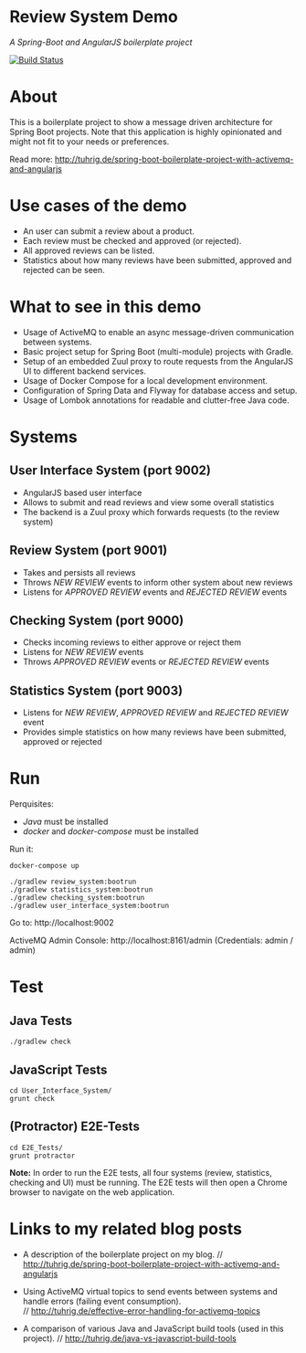 Review System Demo
==================

_A Spring-Boot and AngularJS boilerplate project_

[![Build Status](https://travis-ci.org/tuhrig/Review_System_Demo.svg?branch=master)](https://travis-ci.org/tuhrig/Review_System_Demo)

# About

This is a boilerplate project to show a message driven architecture for Spring Boot projects.
Note that this application is highly opinionated and might not fit to your needs or preferences.

Read more: http://tuhrig.de/spring-boot-boilerplate-project-with-activemq-and-angularjs
 
# Use cases of the demo

- An user can submit a review about a product.
- Each review must be checked and approved (or rejected).
- All approved reviews can be listed.
- Statistics about how many reviews have been submitted, approved and rejected can be seen.

# What to see in this demo

- Usage of ActiveMQ to enable an async message-driven communication between systems.
- Basic project setup for Spring Boot (multi-module) projects with Gradle.
- Setup of an embedded Zuul proxy to route requests from the AngularJS UI to different backend services.
- Usage of Docker Compose for a local development environment.
- Configuration of Spring Data and Flyway for database access and setup.
- Usage of Lombok annotations for readable and clutter-free Java code.

# Systems

## User Interface System (port 9002)

- AngularJS based user interface
- Allows to submit and read reviews and view some overall statistics
- The backend is a Zuul proxy which forwards requests (to the review system)

## Review System (port 9001)

- Takes and persists all reviews
- Throws _NEW REVIEW_ events to inform other system about new reviews
- Listens for _APPROVED REVIEW_ events and _REJECTED REVIEW_ events

## Checking System (port 9000)

- Checks incoming reviews to either approve or reject them
- Listens for _NEW REVIEW_ events
- Throws _APPROVED REVIEW_ events or _REJECTED REVIEW_ events

## Statistics System (port 9003)

- Listens for _NEW REVIEW_, _APPROVED REVIEW_ and _REJECTED REVIEW_ event
- Provides simple statistics on how many reviews have been submitted, approved or rejected 

# Run

Perquisites:

- _Java_ must be installed
- _docker_ and _docker-compose_ must be installed

Run it:

    docker-compose up
    
    ./gradlew review_system:bootrun
    ./gradlew statistics_system:bootrun
    ./gradlew checking_system:bootrun
    ./gradlew user_interface_system:bootrun
    
Go to: http://localhost:9002

ActiveMQ Admin Console: http://localhost:8161/admin (Credentials: admin / admin)

# Test

## Java Tests

    ./gradlew check
    
## JavaScript Tests
    
    cd User_Interface_System/
    grunt check
    
## (Protractor) E2E-Tests
    
    cd E2E_Tests/
    grunt protractor
    
**Note:**
In order to run the E2E tests, all four systems (review, statistics, checking and UI) must be running.
The E2E tests will then open a Chrome browser to navigate on the web application.

# Links to my related blog posts

- A description of the boilerplate project on my blog. // http://tuhrig.de/spring-boot-boilerplate-project-with-activemq-and-angularjs    
    
- Using ActiveMQ virtual topics to send events between systems and handle errors (failing event consumption).     
 // http://tuhrig.de/effective-error-handling-for-activemq-topics    
 
- A comparison of various Java and JavaScript build tools (used in this project). // http://tuhrig.de/java-vs-javascript-build-tools 